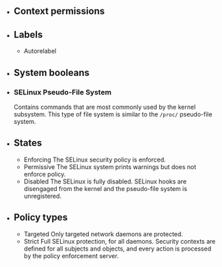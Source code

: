 - ## Context permissions
- ## Labels
	 - Autorelabel
- ## System booleans
- ### SELinux Pseudo-File System
	Contains commands that are most commonly used by the kernel subsystem. This type of file system is similar to the `/proc/` pseudo-file system.
- ## States
	- Enforcing
		 The SELinux security policy is enforced.
	- Permissive
		 The SELinux system prints warnings but does not enforce policy.
	- Disabled
		 The SELinux is fully disabled. SELinux hooks are disengaged from the kernel and the pseudo-file system is unregistered.
- ## Policy types
	- Targeted
		Only targeted network daemons are protected.
	- Strict
		Full SELinux protection, for all daemons. Security contexts are defined for all subjects and objects, and every action is processed by the policy enforcement server.